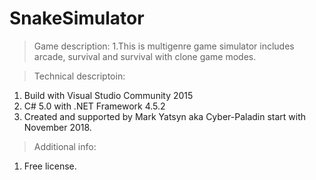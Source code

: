 # SnakeSimulator

>Game description:
1.This is multigenre game simulator includes arcade, survival and survival with clone game modes.

>Technical descriptoin:
1. Build with Visual Studio Community 2015
2. C# 5.0 with .NET Framework 4.5.2
3. Created and supported by Mark Yatsyn aka Cyber-Paladin start with November 2018.

> Additional info:
1. Free license.
